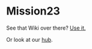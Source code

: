 # Mission23

See that Wiki over there? [Use it.](https://github.com/Mission23/Mission23/wiki)

Or look at our [hub](https://github.com/mission23).

